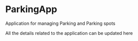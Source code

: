 # ParkingApp
Application for managing Parking and Parking spots


All the details related to the application can be updated here
